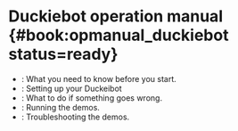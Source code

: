 # Duckiebot operation manual {#book:opmanual_duckiebot status=ready}



* [](#preliminaries): What you need to know before you start. 
* [](#building-duckiebot-c0): Setting up your Duckeibot 
* [](#setup-troubleshooting): What to do if something goes wrong. 
* [](#demos): Running the demos. 
* [](#demos-troubleshooting): Troubleshooting the demos. 
